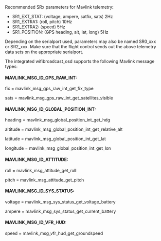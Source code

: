 Recommended SRx parameters for Mavlink telemetry:

* SR1_EXT_STAT: (voltage, ampere, satfix, sats) 2Hz
* SR1_EXTRA1: (roll, pitch) 10Hz
* SR1_EXTRA2: (speed) 5Hz
* SR1_POSITION: (GPS heading, alt, lat, long) 5Hz

Depending on the serialport used, parameters may also be named SR0_xxx or SR2_xxx. Make sure that the flight control sends out the above telemetry data sets on the appropriate serialport.


The integrated wifibroadcast_osd supports the following Mavlink message types:

#### MAVLINK_MSG_ID_GPS_RAW_INT:

fix = mavlink_msg_gps_raw_int_get_fix_type

sats = mavlink_msg_gps_raw_int_get_satellites_visible


#### MAVLINK_MSG_ID_GLOBAL_POSITION_INT:

heading = mavlink_msg_global_position_int_get_hdg

altitude = mavlink_msg_global_position_int_get_relative_alt

latitude = mavlink_msg_global_position_int_get_lat

longitude = mavlink_msg_global_position_int_get_lon


#### MAVLINK_MSG_ID_ATTITUDE:

roll = mavlink_msg_attitude_get_roll

pitch = mavlink_msg_attitude_get_pitch


#### MAVLINK_MSG_ID_SYS_STATUS:

voltage = mavlink_msg_sys_status_get_voltage_battery

ampere = mavlink_msg_sys_status_get_current_battery


#### MAVLINK_MSG_ID_VFR_HUD:

speed = mavlink_msg_vfr_hud_get_groundspeed

